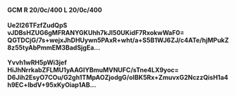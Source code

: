 #### GCM R 20/0c/400 L 20/0c/400
**Ue2I26TFzfZudQpS**<br/>**vJDBsHZUG6gMFRANYGKUhh7kJI50UKidF7RxokwWaF0=**<br/>**QGTDCjG/7s+wejxJhDHUywn5PAxR+wht/a+S5B1WJ6ZJ/c4ATe/hjMPukZ8z55tyAbPmmEM3BadSjgEa...**<br/><br/>
**Yvvh1wRH5pWi3jef**<br/>**HiJhNrrkabZFLMU1yAAGIYBmuMVNUFC/sTne4LX9yoc=**<br/>**D6Jih2EsyO7COu/G2gh1TMpAOZjodgG/oIBK5Rx+ZmuvxG2NczzQisH1a4h9EC+lbdV+95xKyOiap1AB...**